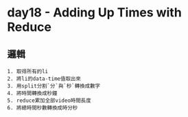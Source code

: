 # day18 - Adding Up Times with Reduce

## 邏輯
    1. 取得所有的li
    2. 將li的data-time值取出來
    3. 用split分割`分`與`秒`轉換成數字
    4. 將時間轉換成秒鐘
    5. reduce累加全部video時間長度
    6. 將總時間秒數轉換成時分秒